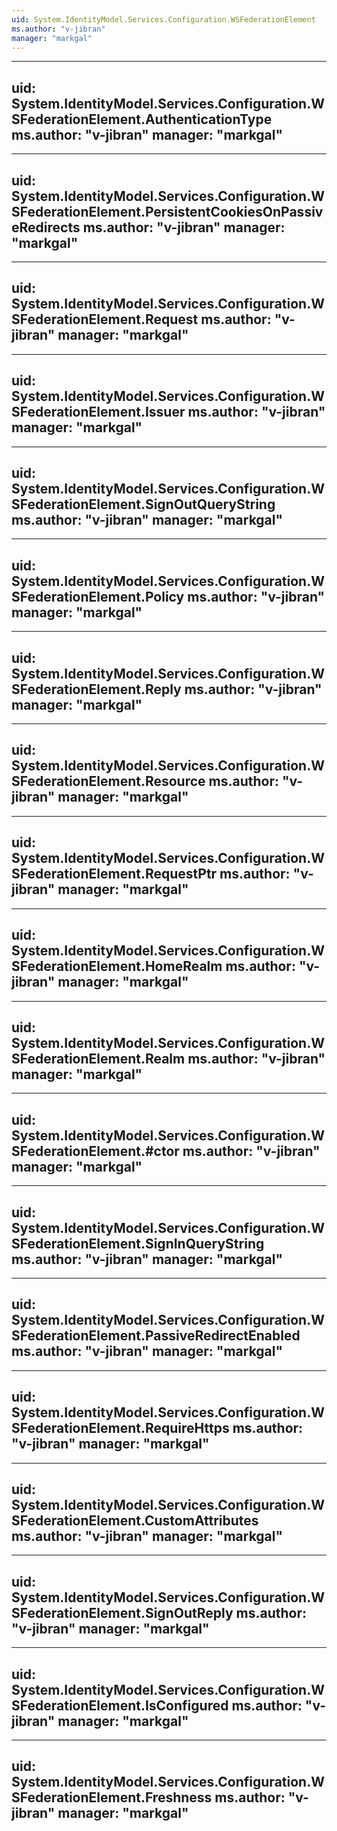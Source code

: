 ```yaml
---
uid: System.IdentityModel.Services.Configuration.WSFederationElement
ms.author: "v-jibran"
manager: "markgal"
---
```


---
uid: System.IdentityModel.Services.Configuration.WSFederationElement.AuthenticationType
ms.author: "v-jibran"
manager: "markgal"
---

---
uid: System.IdentityModel.Services.Configuration.WSFederationElement.PersistentCookiesOnPassiveRedirects
ms.author: "v-jibran"
manager: "markgal"
---

---
uid: System.IdentityModel.Services.Configuration.WSFederationElement.Request
ms.author: "v-jibran"
manager: "markgal"
---

---
uid: System.IdentityModel.Services.Configuration.WSFederationElement.Issuer
ms.author: "v-jibran"
manager: "markgal"
---

---
uid: System.IdentityModel.Services.Configuration.WSFederationElement.SignOutQueryString
ms.author: "v-jibran"
manager: "markgal"
---

---
uid: System.IdentityModel.Services.Configuration.WSFederationElement.Policy
ms.author: "v-jibran"
manager: "markgal"
---

---
uid: System.IdentityModel.Services.Configuration.WSFederationElement.Reply
ms.author: "v-jibran"
manager: "markgal"
---

---
uid: System.IdentityModel.Services.Configuration.WSFederationElement.Resource
ms.author: "v-jibran"
manager: "markgal"
---

---
uid: System.IdentityModel.Services.Configuration.WSFederationElement.RequestPtr
ms.author: "v-jibran"
manager: "markgal"
---

---
uid: System.IdentityModel.Services.Configuration.WSFederationElement.HomeRealm
ms.author: "v-jibran"
manager: "markgal"
---

---
uid: System.IdentityModel.Services.Configuration.WSFederationElement.Realm
ms.author: "v-jibran"
manager: "markgal"
---

---
uid: System.IdentityModel.Services.Configuration.WSFederationElement.#ctor
ms.author: "v-jibran"
manager: "markgal"
---

---
uid: System.IdentityModel.Services.Configuration.WSFederationElement.SignInQueryString
ms.author: "v-jibran"
manager: "markgal"
---

---
uid: System.IdentityModel.Services.Configuration.WSFederationElement.PassiveRedirectEnabled
ms.author: "v-jibran"
manager: "markgal"
---

---
uid: System.IdentityModel.Services.Configuration.WSFederationElement.RequireHttps
ms.author: "v-jibran"
manager: "markgal"
---

---
uid: System.IdentityModel.Services.Configuration.WSFederationElement.CustomAttributes
ms.author: "v-jibran"
manager: "markgal"
---

---
uid: System.IdentityModel.Services.Configuration.WSFederationElement.SignOutReply
ms.author: "v-jibran"
manager: "markgal"
---

---
uid: System.IdentityModel.Services.Configuration.WSFederationElement.IsConfigured
ms.author: "v-jibran"
manager: "markgal"
---

---
uid: System.IdentityModel.Services.Configuration.WSFederationElement.Freshness
ms.author: "v-jibran"
manager: "markgal"
---
